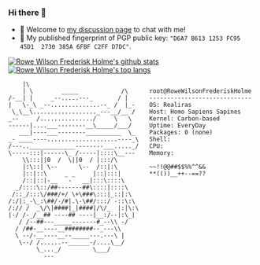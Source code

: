### Hi there 👋

- 💬 Welcome to [my discussion page](https://github.com/Frederisk/Frederisk/discussions) to chat with me!
- 🔏 My published fingerprint of PGP public key: `"D6A7 B613 1253 FC95 45D1  2730 385A 6FBF C2FF D7DC"`.

[![Rowe Wilson Frederisk Holme's github stats](https://github-readme-stats.vercel.app/api?username=Frederisk&count_private=true&rank_icon=percentile&theme=dark&show_icons=true&bg_color=00000000)](https://github.com/anuraghazra/github-readme-stats) [![Rowe Wilson Frederisk Holme's top langs](https://github-readme-stats.vercel.app/api/top-langs/?username=Frederisk&theme=dark&count_private=true&show_icons=true&layout=compact&bg_color=00000000&langs_count=8)](https://github.com/anuraghazra/github-readme-stats)

```plain
    |\
    | \        _____            /\      root@RoweWilsonFrederiskHolme
/-__| |     _--.....---_       / |      -----------------------------
|   \-_\ _--..............--_ /  |_-    OS: Realiras
 \_\__\.................._---__/__ /    Host: Homo Sapiens Sapines
_--     /.............../     \   \     Kernel: Carbon-based
------|....___--------__\_____/___/     Uptime: EveryDay
   ___|----___--------__________  \_    Packages: 0 (none)
_- ____----....................----_\   Shell:
/---.._____________--------___....._/   CPU:
\-----:::|------\_ /-----|::::\__---    Memory:
    \\:::||0  /  \||0  / |:::/\
    |:\::| \--      \--  /::|:\         ~~!!@@##$$%%^^&&
    |::|::\     _ _     |::|:::|        **(())__++--==??
    /::|::|-__   -   __|:::\::::\
  _/::::\::/##-------##\::::|::::\
 /::_/:::\/###/+/ \+\###\:::|_::|:\
/:/|:_-\_:\##/-/#|.\-\##/:::/ -::\:\
/:// /  _\/\|####|_|####|/\/_  |:|\:\
|-/ /-_/__## ----## ----|__:/--|:\_|
   / /--##---_____-------#_--\\ -/
  / /##-__----__########--_---\\
  \ --/-__----__--_____---.---\ |
   \--/ /......--______-/....\__/
        \_..._/         \___/
          ---
```

<!--
**Frederisk/Frederisk** is a ✨ _special_ ✨ repository because its `README.md` (this file) appears on your GitHub profile.

Here are some ideas to get you started:
- 🔓🔒🔐🔑🗝
- 🔭 I’m currently working on ...
- 🌱 I’m currently learning ...
- 👯 I’m looking to collaborate on ...
- 🤔 I’m looking for help with ...
- 💬 Ask me about ...
- 📫 How to reach me: ...
- 😄 Pronouns: ...
- ⚡ Fun fact: ...
-->
